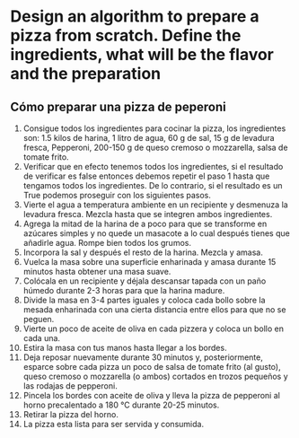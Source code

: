# Design an algorithm to prepare a pizza from scratch. Define the ingredients, what will be the flavor and the preparation
## Cómo preparar una pizza de peperoni
1.	Consigue todos los ingredientes para cocinar la pizza, los ingredientes son: 1.5 kilos de harina, 1 litro de agua, 60 g de sal, 15 g de levadura fresca, Pepperoni, 200-150 g de queso cremoso o mozzarella, salsa de tomate frito.
2.	Verificar que en efecto tenemos todos los ingredientes, si el resultado de verificar es false entonces debemos repetir el paso 1 hasta que tengamos todos los ingredientes. De lo contrario, si el resultado es un True podemos proseguir con los siguientes pasos.
3.	Vierte el agua a temperatura ambiente en un recipiente y desmenuza la levadura fresca. Mezcla hasta que se integren ambos ingredientes.
4.	Agrega la mitad de la harina de a poco para que se transforme en azúcares simples y no quede un masacote a lo cual después tienes que añadirle agua. Rompe bien todos los grumos.
5.	Incorpora la sal y después el resto de la harina. Mezcla y amasa.
6.	Vuelca la masa sobre una superficie enharinada y amasa durante 15 minutos hasta obtener una masa suave.
7.	Colócala en un recipiente y déjala descansar tapada con un paño húmedo durante 2-3 horas para que la harina madure.
8.	Divide la masa en 3-4 partes iguales y coloca cada bollo sobre la mesada enharinada con una cierta distancia entre ellos para que no se peguen.
9.	Vierte un poco de aceite de oliva en cada pizzera y coloca un bollo en cada una.
10.	 Estira la masa con tus manos hasta llegar a los bordes.
11.	 Deja reposar nuevamente durante 30 minutos y, posteriormente, esparce sobre cada pizza un poco de salsa de tomate frito (al gusto), queso cremoso o mozzarella (o ambos) cortados en trozos pequeños y las rodajas de pepperoni.
12.	 Pincela los bordes con aceite de oliva y lleva la pizza de pepperoni al horno precalentado a 180 °C durante 20-25 minutos.
13.	Retirar la pizza del horno.
14.	La pizza esta lista para ser servida y consumida.
